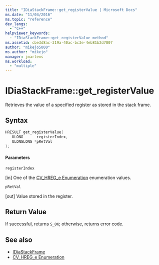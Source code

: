 ```yaml
---
title: "IDiaStackFrame::get_registerValue | Microsoft Docs"
ms.date: "11/04/2016"
ms.topic: "reference"
dev_langs:
  - "C++"
helpviewer_keywords:
  - "IDiaStackFrame::get_registerValue method"
ms.assetid: cbe3d8ac-319a-40ac-bc3e-4eb81b2d7807
author: "mikejo5000"
ms.author: "mikejo"
manager: jmartens
ms.workload:
  - "multiple"
---
```

# IDiaStackFrame::get_registerValue
Retrieves the value of a specified register as stored in the stack frame.

## Syntax

```C++
HRESULT get_registerValue(
   ULONG      registerIndex,
   ULONGLONG *pRetVal
);
```

#### Parameters
 `registerIndex`

[in] One of the [CV_HREG_e Enumeration](../../debugger/debug-interface-access/cv-hreg-e.md) enumeration values.

 `pRetVal`

[out] Value stored in the register.

## Return Value
 If successful, returns `S_OK`; otherwise, returns error code.

## See also
- [IDiaStackFrame](../../debugger/debug-interface-access/idiastackframe.md)
- [CV_HREG_e Enumeration](../../debugger/debug-interface-access/cv-hreg-e.md)